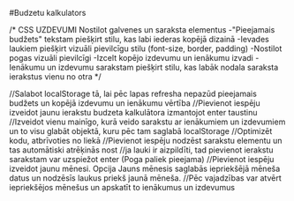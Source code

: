 #Budzetu kalkulators

/* 
CSS UZDEVUMI
Nostilot galvenes un saraksta elementus
-"Pieejamais budžets" tekstam piešķirt stilu, kas labi iederas kopējā dizainā
-Ievades laukiem piešķirt vizuāli pievilcīgu stilu (font-size, border, padding)
-Nostilot pogas vizuāli pievilcīgi
-Izcelt kopējo izdevumu un ienākumu izvadi
-Ienākumu un izdevumu sarakstam piešķirt stilu, kas labāk nodala saraksta ierakstus vienu no otra
*/

//Salabot localStorage tā, lai pēc lapas refresha nepazūd pieejamais budžets un kopējā izdevumu un ienākumu vērtība
//Pievienot iespēju izveidot jaunu ierakstu budzeta kalkulātora izmantojot enter taustinu
//Izveidot vienu mainīgo, kurā veido sarakstu ar ienākumiem un izdevumiem un to visu glabāt objektā, kuru pēc tam saglabā localStorage
//Optimizēt kodu, atbrīvoties no liekā
//Pievienot iespēju nodzēst sarakstu elementu un tas automātiski atrēķinās nost
//ja lauki ir aizpildīti, tad pievienot ierakstu sarakstam var uzspiežot enter (Poga paliek pieejama)
//Pievienot iespēju izveidot jaunu mēnesi. Opcija Jauns mēnesis saglabās iepriekšējā mēneša datus un nodzēsīs laukus priekš jaunā mēneša.
//Pēc vajadzības var atvērt iepriekšējos mēnešus un apskatīt to ienākumus un izdevumus

